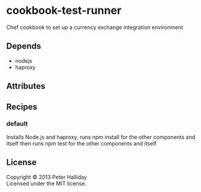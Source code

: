 cookbook-test-runner
====================

Chef cookbook to set up a currency exchange integration environment

## Depends

- nodejs
- haproxy

## Attributes

## Recipes

### default

Installs Node.js and haproxy, runs npm install for the other components and itself then runs npm test for the other components and itself

## License
Copyright &copy; 2013 Peter Halliday  
Licensed under the MIT license.
